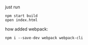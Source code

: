 just run 
```
npm start build
open index.html
```

how added webpack:
```
npm i --save-dev webpack webpack-cli
```